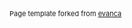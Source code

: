 <p style="font-size:11px; margin:0">Page template forked from <a href="https://github.com/evanca/quick-portfolio">evanca</a></p>
<!-- Remove above link if you don't want to attibute -->

